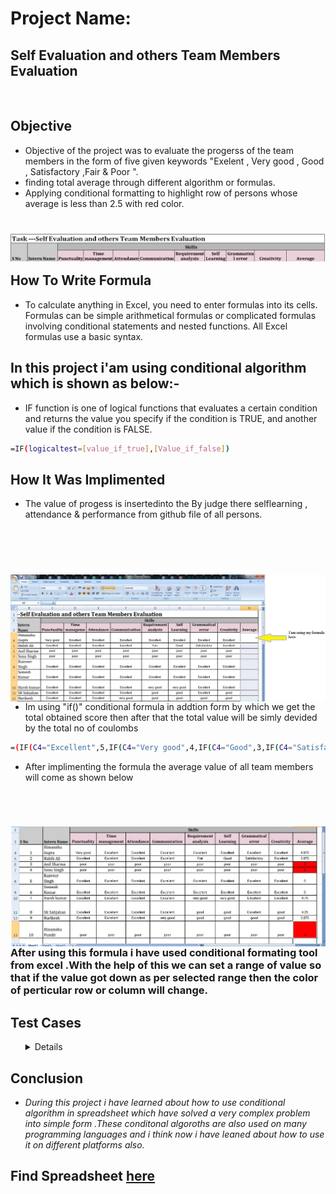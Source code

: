 
# Project Name:

## Self Evaluation and others Team Members Evaluation
<br />

## Objective 
- Objective of the project was to evaluate the progerss of the team members in the form of five given keywords "Exelent , Very good , Good , Satisfactory ,Fair & Poor ". 
- finding total average through different algorithm or formulas.
- Applying conditional formatting to highlight row of persons whose average is less than 2.5 with red color.
<h1>
 <img align="left" src="https://github.com/adsingh007/adsingh007/blob/main/1.jpg" />
 </h1>

 <br/>
<br/>

## How To Write Formula

- To calculate anything in Excel, you need to enter formulas into its cells. Formulas can be simple arithmetical formulas or complicated formulas involving conditional statements and nested functions. All Excel formulas use a basic syntax.

## In this project i'am using conditional algorithm which is shown as below:-

- IF function is one of logical functions that evaluates a certain condition and returns the value you specify if the condition is TRUE, and another value if the condition is FALSE.

```sh
=IF(logicaltest=[value_if_true],[Value_if_false])
```

## How It Was Implimented

- The value of progess is insertedinto the By judge there selflearning , attendance & performance from github file of all persons.
 <br/>
 <br/>
 
 <h1>
 
<img align="left" src="https://github.com/adsingh007/adsingh007/blob/main/3.jpg" />
</h1>
<br/>
<br/>


- Im using "if()" conditional formula in addtion form by which we get the total obtained score then after that the total value will be simly devided by the total no of coulombs

```sh
=(IF(C4="Excellent",5,IF(C4="Very good",4,IF(C4="Good",3,IF(C4="Satisfactory",2,IF(C4="Fair",1,IF(C4="Poor",0))))))+IF............))))))/8
```

- After implimenting the formula the average value of all team members will come as shown below

<br/>
<h1>
<img align="left" src="https://github.com/adsingh007/adsingh007/blob/main/2.jpg" />
</h1>
<br/>
<br/>

### After using this formula i have used conditional formating tool from excel .With the help of this we can set a range of value so that if the value got down as per selected range then the color of perticular row or column will change.

## Test Cases
<ol>
 <details>
  
|**SNo.** | **Test Case Description** |**Test Steps** | **Expected Result** | **Actual Result** | **Status** |
|:-----: | :---: | :------: | :-----: | :-----: | :-----: |
| 1 | Appling formula for first column to check output at average named column | Appling If conditional formula at average column **"=IF(C4="Excellent",5,IF(C4="Very good",4,IF(C4="Good",3,IF(C4="Satisfactory",2,IF(C4="Fair",1,IF(C4="Poor",0))))))"** . Inserted value at first column is Exellent | 5 | 5 | Pass |
| 2 | Now appling formula to calculate total number obtained by team member for all column | Appling If conditional formula at average column but now we will write it for all columns **=(IF(C4="Excellent",5,IF(C4="Very good",4,IF(C4="Good",3,IF(C4="Satisfactory",2,IF(C4="Fair",1,IF(C4="Poor",0))))))+IF(D4="Excellent",5,IF(D4="Very good",4,IF(D4="Good",3,IF(D4="Satisfactory",2,IF(D4="Fair",1,IF(D4="Poor",0))))))+IF(E4="Excellent",5,IF(E4="Very good",4,IF(E4="Good",3,IF(E4="Satisfactory",2,IF(E4="Fair",1,IF(E4="Poor",0))))))+IF(F4="Excellent",5,IF(F4="Very good",4,IF(F4="Good",3,IF(F4="Satisfactory",2,IF(F4="Fair",1,IF(F4="Poor",0))))))+IF(G4="Excellent",5,IF(G4="Very good",4,IF(G4="Good",3,IF(G4="Satisfactory",2,IF(G4="Fair",1,IF(G4="Poor",0))))))+IF(H4="Excellent",5,IF(H4="Very good",4,IF(H4="Good",3,IF(H4="Satisfactory",2,IF(H4="Fair",1,IF(H4="Poor",0))))))+IF(I4="Excellent",5,IF(I4="Very good",4,IF(I4="Good",3,IF(I4="Satisfactory",2,IF(I4="Fair",1,IF(I4="Poor",0))))))+IF(J4="Excellent",5,IF(J4="Very good",4,IF(J4="Good",3,IF(J4="Satisfactory",2,IF(J4="Fair",1,IF(J4="Poor",0)))))))** | 39 | 39 | Pass |
| 3 | After getting previous test passed ,Find the average by dividing the total number of columbs by the total value obtained by team member. | Now simply add divide formula at the end of the previous applied formula . eg **=(IF(C4="Excellent",5,IF(C4="Very good",4,IF(C4="Good",3,IF(C4="Satisfactory",2,IF(C4="Fair",1,IF(C4="Poor",0))))))+IF............))))))/8** | 4.875 | 4.875 | Pass |


 </details>
 </ol>
 

## Conclusion

- *During this project i have learned about how to use conditional algorithm in spreadsheet which have solved a very complex problem into simple form .These conditonal algoroths are also used on many programming languages and i think now i have leaned about how to use it on different platforms also.* 

## Find Spreadsheet [here](https://docs.google.com/spreadsheets/d/1yMkktOtV99VM6S3gfH8q4H9DmlPi20KwVIF4DiqkFaA/edit?usp=sharing)
